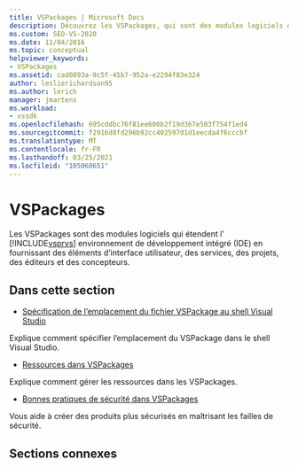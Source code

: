 ```yaml
---
title: VSPackages | Microsoft Docs
description: Découvrez les VSPackages, qui sont des modules logiciels qui étendent l’IDE de Visual Studio en fournissant des éléments d’interface utilisateur, des services, des projets, des éditeurs et des concepteurs.
ms.custom: SEO-VS-2020
ms.date: 11/04/2016
ms.topic: conceptual
helpviewer_keywords:
- VSPackages
ms.assetid: cad0893a-9c5f-45b7-952a-e2294f83e324
author: leslierichardson95
ms.author: lerich
manager: jmartens
ms.workload:
- vssdk
ms.openlocfilehash: 695cddbc76f81ee606b2f19d367e503f754f1ed4
ms.sourcegitcommit: f2916d8fd296b92cc402597d1d1eecda4f6cccbf
ms.translationtype: MT
ms.contentlocale: fr-FR
ms.lasthandoff: 03/25/2021
ms.locfileid: "105060651"
---
```

# <a name="vspackages"></a>VSPackages
Les VSPackages sont des modules logiciels qui étendent l' [!INCLUDE[vsprvs](../../code-quality/includes/vsprvs_md.md)] environnement de développement intégré (IDE) en fournissant des éléments d’interface utilisateur, des services, des projets, des éditeurs et des concepteurs.

## <a name="in-this-section"></a>Dans cette section
- [Spécification de l’emplacement du fichier VSPackage au shell Visual Studio](../../extensibility/internals/specifying-vspackage-file-location-to-the-vs-shell.md)

 Explique comment spécifier l’emplacement du VSPackage dans le shell Visual Studio.

- [Ressources dans VSPackages](../../extensibility/internals/resources-in-vspackages.md)

 Explique comment gérer les ressources dans les VSPackages.

- [Bonnes pratiques de sécurité dans VSPackages](../../extensibility/internals/best-practices-for-security-in-vspackages.md)

 Vous aide à créer des produits plus sécurisés en maîtrisant les failles de sécurité.

## <a name="related-sections"></a>Sections connexes
